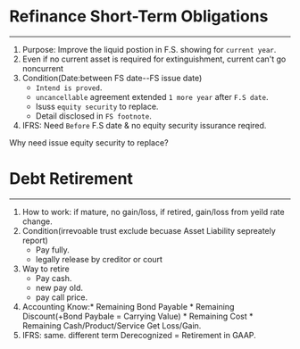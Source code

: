 # Refinance Short-Term Obligations  
----------------
1. Purpose: Improve the liquid postion in F.S. showing for `current year`. 
2. Even if no current asset is required for extinguishment, current can't go noncurrent
3. Condition(Date:between FS date--FS issue date)
     * `Intend is proved`.
     * `uncancellable` agreement extended `1 more year` after `F.S date`.
     * Isuss `equity security` to replace.
     * Detail disclosed in `FS footnote`. 
4. IFRS: Need `Before` F.S date & no equity security issurance reqired.

Why need issue equity security to replace?      

# Debt Retirement
------------------
1. How to work: if mature, no gain/loss, if retired, gain/loss from yeild rate change.  
2. Condition(irrevoable trust exclude becuase Asset Liability sepreately report)
    * Pay fully.  
    * legally release by creditor or court
3. Way to retire
    * Pay cash.
    * new pay old.
    * pay call price.
4. Accounting
    Know:* Remaining Bond Payable
         * Remaining Discount(+Bond Paybale = Carrying Value)
         * Remaining Cost
         * Remaining Cash/Product/Service
    Get Loss/Gain.
5. IFRS: same. different term Derecognized = Retirement in GAAP.
